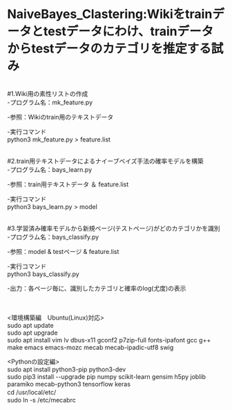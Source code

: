 # NaiveBayes_Clastering:Wikiをtrainデータとtestデータにわけ、trainデータからtestデータのカテゴリを推定する試み

<br>#1.Wiki用の素性リストの作成<br>
-プログラム名：mk_feature.py

-参照：Wikiのtrain用のテキストデータ

-実行コマンド<br>
python3 mk_feature.py > feature.list

<br>#2.train用テキストデータによるナイーブベイズ手法の確率モデルを構築<br>
-プログラム名：bays_learn.py

-参照：train用テキストデータ ＆ feature.list

-実行コマンド<br>
python3 bays_learn.py > model

<br>#3.学習済み確率モデルから新規ページ(テストページ)がどのカテゴリかを識別<br>
-プログラム名：bays_classify.py

-参照：model & testページ & feature.list

-実行コマンド<br>
python3 bays_classify.py

-出力：各ページ毎に、識別したカテゴリと確率のlog(尤度)の表示

<br><br>
<環境構築編　Ubuntu(Linux)対応><br>
sudo apt update <br>
sudo apt upgrade<br>
sudo apt install vim lv dbus-x11 gconf2 p7zip-full fonts-ipafont gcc g++ make emacs emacs-mozc mecab mecab-ipadic-utf8 swig
<br>

<Pythonの設定編><br>
sudo apt install python3-pip python3-dev<br>
sudo pip3 install --upgrade pip numpy scikit-learn gensim h5py joblib paramiko mecab-python3 tensorflow keras<br>
cd /usr/local/etc/　　<br>
sudo ln -s /etc/mecabrc<br>
<br>
